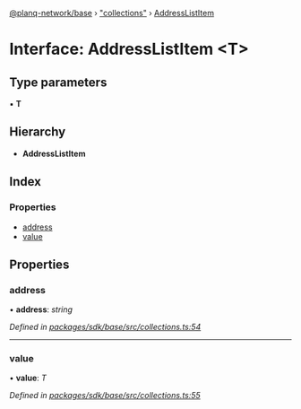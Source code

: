 [@planq-network/base](../README.md) › ["collections"](../modules/_collections_.md) › [AddressListItem](_collections_.addresslistitem.md)

# Interface: AddressListItem <**T**>

## Type parameters

▪ **T**

## Hierarchy

* **AddressListItem**

## Index

### Properties

* [address](_collections_.addresslistitem.md#address)
* [value](_collections_.addresslistitem.md#value)

## Properties

###  address

• **address**: *string*

*Defined in [packages/sdk/base/src/collections.ts:54](https://github.com/planq-network/planq-sdk/blob/master/packages/sdk/base/src/collections.ts#L54)*

___

###  value

• **value**: *T*

*Defined in [packages/sdk/base/src/collections.ts:55](https://github.com/planq-network/planq-sdk/blob/master/packages/sdk/base/src/collections.ts#L55)*
